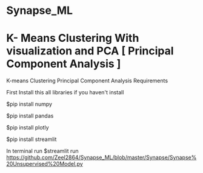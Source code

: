 # Synapse_ML
# K- Means Clustering With visualization and PCA [ Principal Component Analysis ]  
K-means Clustering
Principal Component Analysis Requirements

First Install this all libraries if you haven't install

$pip install numpy

$pip install pandas

$pip install plotly

$pip install streamlit


In terminal run
$streamlit run https://github.com/Zeel2864/Synapse_ML/blob/master/Synapse/Synapse%20Unsupervised%20Model.py






